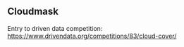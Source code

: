 ## Cloudmask

Entry to driven data competition: https://www.drivendata.org/competitions/83/cloud-cover/